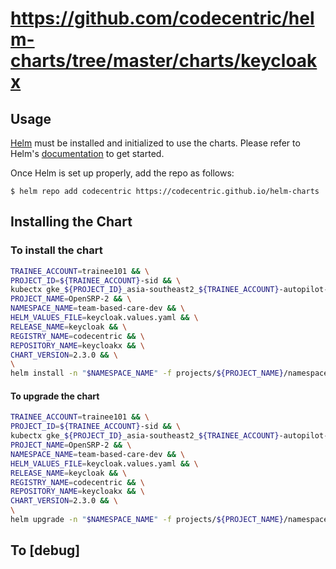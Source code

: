 # https://github.com/codecentric/helm-charts/tree/master/charts/keycloakx

## Usage

[Helm](https://helm.sh) must be installed and initialized to use the charts.
Please refer to Helm's [documentation](https://helm.sh/docs/) to get started.

Once Helm is set up properly, add the repo as follows:

```console
$ helm repo add codecentric https://codecentric.github.io/helm-charts
```

## Installing the Chart

### To install the chart

```bash
TRAINEE_ACCOUNT=trainee101 && \
PROJECT_ID=${TRAINEE_ACCOUNT}-sid && \
kubectx gke_${PROJECT_ID}_asia-southeast2_${TRAINEE_ACCOUNT}-autopilot-cluster && \
PROJECT_NAME=OpenSRP-2 && \
NAMESPACE_NAME=team-based-care-dev && \
HELM_VALUES_FILE=keycloak.values.yaml && \
RELEASE_NAME=keycloak && \
REGISTRY_NAME=codecentric && \
REPOSITORY_NAME=keycloakx && \
CHART_VERSION=2.3.0 && \
\
helm install -n "$NAMESPACE_NAME" -f projects/${PROJECT_NAME}/namespaces/${NAMESPACE_NAME}/Helm/$HELM_VALUES_FILE $RELEASE_NAME ${REGISTRY_NAME}/${REPOSITORY_NAME} --version ${CHART_VERSION}
```

#### To upgrade the chart

```bash
TRAINEE_ACCOUNT=trainee101 && \
PROJECT_ID=${TRAINEE_ACCOUNT}-sid && \
kubectx gke_${PROJECT_ID}_asia-southeast2_${TRAINEE_ACCOUNT}-autopilot-cluster && \
PROJECT_NAME=OpenSRP-2 && \
NAMESPACE_NAME=team-based-care-dev && \
HELM_VALUES_FILE=keycloak.values.yaml && \
RELEASE_NAME=keycloak && \
REGISTRY_NAME=codecentric && \
REPOSITORY_NAME=keycloakx && \
CHART_VERSION=2.3.0 && \
\
helm upgrade -n "$NAMESPACE_NAME" -f projects/${PROJECT_NAME}/namespaces/${NAMESPACE_NAME}/Helm/$HELM_VALUES_FILE $RELEASE_NAME ${REGISTRY_NAME}/${REPOSITORY_NAME} --version ${CHART_VERSION}
```

## To [debug]
